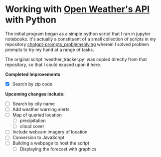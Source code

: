 # Working with [Open Weather's API](https://openweathermap.org/) with Python

The initial program began as a simple python script that I ran in jupyter notebooks. It's actually a constituent of a small collection of scripts in my repository [chatgpt-prompts_problemsolving](https://github.com/phillipashford/chatgpt_prompts_problemsolving) wherein I solved problem prompts to try my hand at a range of tasks.

The original script 'weather_tracker.py' was copied directly from that repository, so that I could expand upon it here.

**Completed Improvements**

- [x] Search by zip code

**Upcoming changes include:**

- [ ] Search by city name
- [ ] Add weather warning alerts
- [ ] Map of queried location
    - [ ] precipitation
    - [ ] cloud cover
- [ ] Include webcam imagery of location
- [ ] Conversion to JavaScript
- [ ] Building a webpage to host the script
    - [ ] Displaying the forecast with graphics

